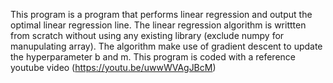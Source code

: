 This program is a program that performs linear regression and output the optimal linear regression line. The linear regression algorithm is writtten from scratch without using any existing library (exclude numpy for manupulating array). The algorithm make use of gradient descent to update the hyperparameter b and m. This program is coded with a reference youtube video (https://youtu.be/uwwWVAgJBcM)